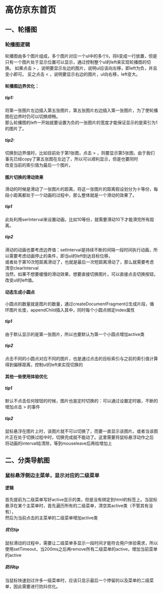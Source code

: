 # 高仿京东首页
## 一、轮播图
### 轮播图逻辑
轮播图由多个图片组成，多个图片对应一个ul中的多个li，将li变成一行放置，但是只有一个图片处于显示位置可以显示，通过控制整个ul的left来实现轮播图的切换。 
如果点击 > ，说明要显示左边的图片，说明ul应该向左移，即left为负，并且变小即可。 
反之点击 < ，说明要显示右边的图片，ul向右移，left变大。  
#### 轮播图边界优化： 
##### tip1:  
将第一张图片左边插入第五张图片，第五张图片右边插入第一张图片，为了使轮播图在边界时仍可以切换顺畅。  
那么轮播图的left一开始就要设置为负的一张图片的宽度才能保证显示的是索引为1的图片了。    
##### tip2:  
切换到边界值时，比如目前处于第1张图，点击 > ，则要显示第5张图，由于我们事先已经copy了第五张图在左边了，所以可以顺利显示，但是也要同时   
改变当前的索引值为最后一个图片。

#### 图片切换的滑动效果  
滑动的时候是滑动了一张图片的距离，将这一张图片的距离假设划分为十等份，每段小距离都处于一个动画的过程中，那么整体就是一个滑动的效果了。  
##### tip1   
此处利用serInterval来设置动画，比如10等份，就需要滑动10下才能滑完所有距离。  
##### tip2  
滑动的动画也要考虑边界值：setInterval是持续不断的间隔一段时间执行动画，所以需要考虑动画停止的条件，即当ul的left到达目标位移，  
或者处于第10次短距离滑动了，也就是最后一次短距离滑动了，那么就需要考虑清空clearInterval  
当然，如果不想要缓慢的滑动效果，想要直接切换图片，可以直接点击切换按钮，改变ul的left值。     

#### 动态生成小圆点
小圆点的数量就是图片的数量，通过createDocumentFragment()生成片段，循环图片长度，appendChild插入其中，同时每个小圆点绑定index属性
##### tip1
由于默认显示的是第一张图片，所以也要默认为第一个小圆点增加active类
##### tip2
点击不同的小圆点对应不同的图片，也是通过点击的目标索引与之前的索引值计算得到偏移距离，控制ul的left来实现切换的

#### 其他一些使用体验优化
##### tip1
默认不点击任何按钮的时候，图片也是定时切换的：可以通过设置定时器，不断的增加点击  >  的事件

##### tip2
鼠标悬浮在图片上时，该图片就不可以切换了，而要一直显示该图片。或者当该图片正在处于切换过程中时，切换完成就不能动了。这里需要将鼠标悬浮动作之后  
将动画的interval给清除，等到mouseleave后再给增加上


## 二、分类导航图
### 鼠标悬浮侧边主菜单，显示对应的二级菜单
#### 逻辑
首先提前为二级菜单写好active显示的类，但是没有绑定到html的标签上。当鼠标悬浮在某个主菜单时，首先遍历所有的二级菜单，清空其active类（不管其有没有），  
然后为当前点击的主菜单的二级菜单增加active类 
##### 优化tip
鼠标滑动的过程中，需要让二级菜单多显示一段时间才能符合用户体验需求，所以使用setTimeout，当200ms之后再remove所有二级菜单的active，增加当前菜单的active  
##### 防抖tip
当鼠标快速划过许多一级菜单时，应该只显示最后一个停留的以及菜单的二级菜单，因此需要进行防抖优化。

